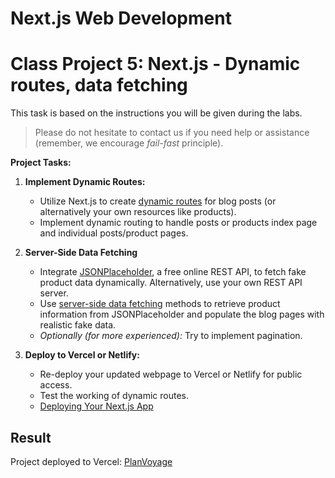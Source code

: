 # Next.js Web Development

# Class Project 5: Next.js - Dynamic routes, data fetching

This task is based on the instructions you will be given during the labs. 

> Please do not hesitate to contact us if you need help or assistance (remember, we encourage _fail-fast_ principle).

**Project Tasks:**

1. **Implement Dynamic Routes:**
   - Utilize Next.js to create [dynamic routes](https://nextjs.org/docs/app/building-your-application/routing/dynamic-routes) for blog posts (or alternatively your own resources like products).
   - Implement dynamic routing to handle posts or products index page and individual posts/product pages.

2. **Server-Side Data Fetching**
   - Integrate [JSONPlaceholder](https://jsonplaceholder.typicode.com/), a free online REST API, to fetch fake product data dynamically. Alternatively, use your own REST API server.
   - Use [server-side data fetching](https://nextjs.org/docs/app/building-your-application/data-fetching/fetching-caching-and-revalidating) methods to retrieve product information from JSONPlaceholder and populate the blog pages with realistic fake data.
   - _Optionally (for more experienced):_ Try to implement pagination.

3. **Deploy to Vercel or Netlify:**
   - Re-deploy your updated webpage to Vercel or Netlify for public access.
   - Test the working of dynamic routes.
   - [Deploying Your Next.js App](https://nextjs.org/learn/basics/deploying-nextjs-app/deploy)

## Result

Project deployed to Vercel: [PlanVoyage](https://planvoyage.vercel.app/)
